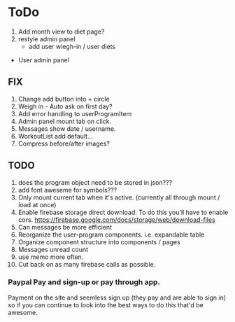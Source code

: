 # ToDo

1. Add month view to diet page?
1. restyle admin panel
   * add user wiegh-in / user diets
* User admin panel

## FIX
1. Change add button into + circle
1. Weigh in - Auto ask on first day?
1. Add error handling to userProgramItem
1. Admin panel mount tab on click.
1. Messages show date / username.
1. WorkoutList add default...
1. Compress before/after images?

## TODO
1. does the program object need to be stored in json???
1. add font aweseme for symbols???
1. Only mount current tab when it's active. (currently all through mount / load at once)
1. Enable firebase storage direct download. To do this you'll have to enable cors. https://firebase.google.com/docs/storage/web/download-files
1. Can messages be more efficient
1. Reorganize the user-program components. i.e. expandable table
1. Organize component structure into components / pages
1. Messages unread count
1. use memo more often.
1. Cut back on as many firebase calls as possible.

### Paypal Pay and sign-up or pay through app.
Payment on the site and seemless sign up (they pay and are able to sign in) so if you can continue to look into the best ways to do this that'd be awesome.

